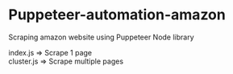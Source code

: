 # Puppeteer-automation-amazon
Scraping amazon website using Puppeteer Node library

index.js => Scrape 1 page <br/>
cluster.js => Scrape multiple pages 
